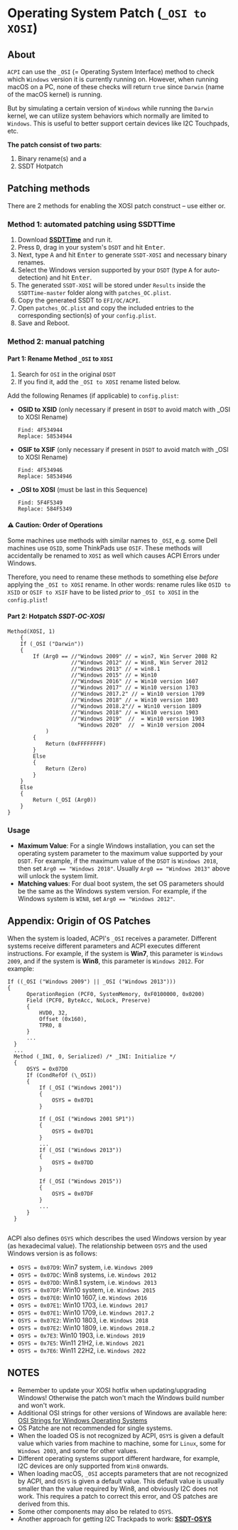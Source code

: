 # Operating System Patch (`_OSI to XOSI`) 

## About

`ACPI` can use the `_OSI` (= Operating System Interface) method to check which `Windows` version it is currently running on. However, when running macOS on a PC, none of these checks will return `true` since `Darwin` (name of the macOS kernel) is running.

But by simulating a certain version of `Windows` while running the `Darwin` kernel, we can utilize system behaviors which normally are limited to `Windows`. This is useful to better support certain devices like I2C Touchpads, etc.

**The patch consist of two parts**: 

1. Binary rename(s) and a
2. SSDT Hotpatch

## Patching methods
There are 2 methods for enabling the XOSI patch construct – use either or.

### Method 1: automated patching using SSDTTime

1. Download [**SSDTTime**](https://github.com/corpnewt/SSDTTime) and run it.
2. Press <kbd>D</kbd>, drag in your system's `DSDT` and hit <kbd>Enter</kbd>.
3. Next, type <kbd>A</kbd> and hit <kbd>Enter</kbd> to generate `SSDT-XOSI` and necessary binary renames.
4. Select the Windows version supported by your `DSDT` (type <kbd>A</kbd> for auto-detection) and hit <kbd>Enter</kbd>.
4. The generated `SSDT-XOSI` will be stored under `Results` inside the `SSDTTime-master` folder along with `patches_OC.plist`.
5. Copy the generated SSDT to `EFI/OC/ACPI`.
6. Open `patches_OC.plist` and copy the included entries to the corresponding section(s) of your `config.plist`.
7. Save and Reboot.

### Method 2: manual patching

#### Part 1: Rename Method `_OSI` to `XOSI` 

1. Search for `OSI` in the original `DSDT` 
2. If you find it, add the `_OSI to XOSI` rename listed below.

Add the following Renames (if applicable) to `config.plist`:

- **OSID to XSID** (only necessary if present in `DSDT` to avoid match with _OSI to XOSI Rename)
 
  ```text
  Find: 4F534944
  Replace: 58534944
  ```
- **OSIF to XSIF** (only necessary if present in `DSDT` to avoid match with _OSI to XOSI Rename)

  ```text
  Find: 4F534946
  Replace: 58534946
  ```
- **_OSI to XOSI** (must be last in this Sequence)

  ```text
  Find: 5F4F5349
  Replace: 584F5349
  ```

#### ⚠️ Caution: Order of Operations
Some machines use methods with similar names to `_OSI`, e.g. some Dell machines use `OSID`, some ThinkPads use `OSIF`. These methods will accidentally be renamed to `XOSI` as well which causes ACPI Errors under Windows. 

Therefore, you need to rename these methods to something else *before* applying the `_OSI to XOSI` rename. In other words: rename rules like `OSID to XSID` or `OSIF to XSIF` have to be listed *prior* to `_OSI to XOSI` in the `config.plist`!
  
#### Part 2: Hotpatch ***SSDT-OC-XOSI***

```asl
Method(XOSI, 1)
	{
    If (_OSI ("Darwin"))
    {
        If (Arg0 == //"Windows 2009" // = win7, Win Server 2008 R2
                    //"Windows 2012" // = Win8, Win Server 2012
                    //"Windows 2013" // = win8.1
                    //"Windows 2015" // = Win10
                    //"Windows 2016" // = Win10 version 1607
                    //"Windows 2017" // = Win10 version 1703
                    //"Windows 2017.2" // = Win10 version 1709
                    //"Windows 2018" // = Win10 version 1803
                    //"Windows 2018.2"// = Win10 version 1809
                    //"Windows 2018" // = Win10 version 1903
                    //"Windows 2019"  //  = Win10 version 1903
                      "Windows 2020"  //  = Win10 version 2004
            )
        {
            Return (0xFFFFFFFF)
        }
        Else
        {
            Return (Zero)
        }
    }
    Else
    {
        Return (_OSI (Arg0))
    }
}
```

### Usage

- **Maximum Value**: For a single Windows installation, you can set the operating system parameter to the maximum value supported by your `DSDT`. For example, if the maximum value of the `DSDT` is `Windows 2018`, then set `Arg0 == "Windows 2018"`. Usually `Arg0 == "Windows 2013"` above will unlock the system limit.
- **Matching values**: For dual boot system, the set OS parameters should be the same as the Windows system version. For example, if the Windows system is `WIN8`, set `Arg0 == "Windows 2012"`.

## Appendix: Origin of OS Patches
When the system is loaded, ACPI's `_OSI` receives a parameter. Different systems receive different parameters and ACPI executes different instructions. For example, if the system is **Win7**, this parameter is `Windows 2009`, and if the system is **Win8**, this parameter is `Windows 2012`. For example:

```asl
If ((_OSI ("Windows 2009") || _OSI ("Windows 2013")))
{
      OperationRegion (PCF0, SystemMemory, 0xF0100000, 0x0200)
      Field (PCF0, ByteAcc, NoLock, Preserve)
      {
          HVD0, 32,
          Offset (0x160),
          TPR0, 8
      }
      ...
  }
  ...
  Method (_INI, 0, Serialized) /* _INI: Initialize */
  {
      OSYS = 0x07D0
      If (CondRefOf (\_OSI))
      {
          If (_OSI ("Windows 2001"))
          {
              OSYS = 0x07D1
          }

          If (_OSI ("Windows 2001 SP1"))
          {
              OSYS = 0x07D1
          }
          ...
          If (_OSI ("Windows 2013"))
          {
              OSYS = 0x07DD
          }

          If (_OSI ("Windows 2015"))
          {
              OSYS = 0x07DF
          }
          ...
      }
  }
  
```
ACPI also defines `OSYS` which describes the used Windows version by year (as hexadecimal value). The relationship between `OSYS` and the used Windows version is as follows:

- `OSYS = 0x07D9`: Win7 system, i.e. `Windows 2009`</br>
- `OSYS = 0x07DC`: Win8 systems, i.e. `Windows 2012`</br>
- `OSYS = 0x07DD`: Win8.1 system, i.e. `Windows 2013`</br>
- `OSYS = 0x07DF`: Win10 system, i.e. `Windows 2015`</br>
- `OSYS = 0x07E0`: Win10 1607, i.e. `Windows 2016`</br>
- `OSYS = 0x07E1`: Win10 1703, i.e. `Windows 2017`</br>
- `OSYS = 0x07E1`: Win10 1709, i.e. `Windows 2017.2`</br>
- `OSYS = 0x07E2`: Win10 1803, i.e. `Windows 2018`</br>
- `OSYS = 0x07E2`: Win10 1809, i.e. `Windows 2018.2`</br>
- `OSYS = 0x7E3`: Win10 1903, i.e. `Windows 2019`</br>
- `OSYS = 0x7E5`: Win11 21H2, i.e. `Windows 2021`</br>
- `OSYS = 0x7E6`: Win11 22H2, i.e. `Windows 2022`</br>

## NOTES
- Remember to update your XOSI hotfix when updating/upgrading Windows! Otherwise the patch won't mach the Windows build number and won't work.
- Additional OSI strings for other versions of Windows are available here: [OSI Strings for Windows Operating Systems](https://docs.microsoft.com/en-us/windows-hardware/drivers/acpi/winacpi-osi#_osi-strings-for-windows-operating-systems)
- OS Patche are not recommended for single systems.
- When the loaded OS is not recognized by ACPI, `OSYS` is given a default value which varies from machine to machine, some for `Linux`, some for `Windows 2003`, and some for other values.
- Different operating systems support different hardware, for example, I2C devices are only supported from `Win8` onwards.
- When loading macOS, `_OSI` accepts parameters that are not recognized by ACPI, and `OSYS` is given a default value. This default value is usually smaller than the value required by Win8, and obviously I2C does not work. This requires a patch to correct this error, and OS patches are derived from this.
- Some other components may also be related to `OSYS`.
- Another approach for getting I2C Trackpads to work: [**SSDT-OSYS**](https://gist.github.com/rockavoldy/eeff232c932bf3eaa01b47c4d9253dd3)
